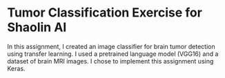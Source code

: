 # Tumor Classification Exercise for Shaolin AI

In this assignment, I created an image classifier for brain tumor detection using transfer learning. I used a pretrained language model (VGG16) and a dataset of brain MRI images. I chose to implement this assignment using Keras.